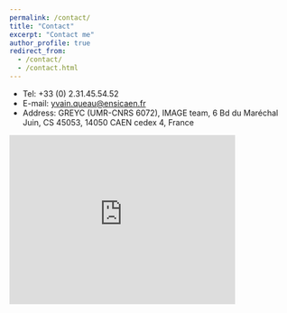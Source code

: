 ```yaml
---
permalink: /contact/
title: "Contact"
excerpt: "Contact me"
author_profile: true
redirect_from: 
  - /contact/
  - /contact.html
---
```



* Tel: +33 (0) 2.31.45.54.52
* E-mail: yvain.queau@ensicaen.fr
* Address: GREYC (UMR-CNRS 6072), IMAGE team, 6 Bd du Maréchal Juin, CS 45053, 14050 CAEN cedex 4, France
<iframe src="https://www.google.com/maps/embed?pb=!1m18!1m12!1m3!1d963.7906123215178!2d-0.3700058258345988!3d49.21507372152247!2m3!1f0!2f0!3f0!3m2!1i1024!2i768!4f13.1!3m3!1m2!1s0x480a5d47a4bb051d%3A0xaaaf93ededd034fb!2sLaboratoire%20GREYC!5e0!3m2!1sfr!2sfr!4v1706793019742!5m2!1sfr!2sfr" width="400" height="300" style="border:0;" allowfullscreen="" loading="lazy" referrerpolicy="no-referrer-when-downgrade"></iframe>

